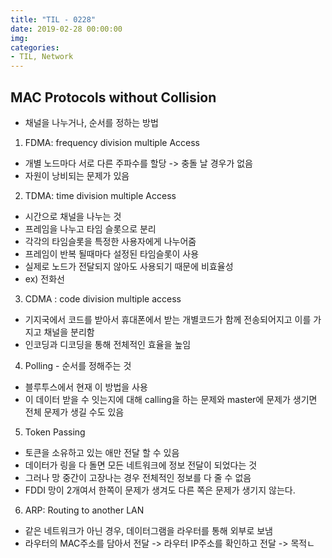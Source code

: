 ```yaml
---
title: "TIL - 0228"
date: 2019-02-28 00:00:00
img:
categories:
- TIL, Network
---
```


## MAC Protocols without Collision
- 채널을 나누거나, 순서를 정하는 방법

1. FDMA: frequency division multiple Access
- 개별 노드마다 서로 다른 주파수를 할당 -> 충돌 날 경우가 없음
- 자원이 낭비되는 문제가 있음

2. TDMA: time division multiple Access
- 시간으로 채널을 나누는 것
- 프레임을 나누고 타임 슬롯으로 분리
- 각각의 타임슬롯을 특정한 사용자에게 나누어줌
- 프레임이 반복 될때마다 설정된 타임슬롯이 사용
- 실제로 노드가 전달되지 않아도 사용되기 때문에 비효율성
- ex) 전화선

3. CDMA : code division multiple access
- 기지국에서 코드를 받아서 휴대폰에서 받는 개별코드가 함께 전송되어지고 이를 가지고 채널을 분리함
- 인코딩과 디코딩을 통해 전체적인 효율을 높임

4. Polling - 순서를 정해주는 것
- 블루투스에서 현재 이 방법을 사용
- 이 데이터 받을 수 잇는지에 대해 calling을 하는 문제와 master에 문제가 생기면 전체 문제가 생길 수도 있음

5. Token Passing
- 토큰을 소유하고 있는 애만 전달 할 수 있음
- 데이터가 링을 다 돌면 모든 네트워크에 정보 전달이 되었다는 것
- 그러나 망 중간이 고장나는 경우 전체적인 정보를 다 줄 수 없음
- FDDI 망이 2개여서 한쪽이 문제가 생겨도 다른 쪽은 문제가 생기지 않는다.

6. ARP: Routing to another LAN
- 같은 네트워크가 아닌 경우, 데이터그램을 라우터를 통해 외부로 보냄
- 라우터의 MAC주소를 담아서 전달 -> 라우터 IP주소를 확인하고 전달 -> 목적ㄴ
